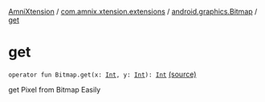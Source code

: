 [AmniXtension](../../index.md) / [com.amnix.xtension.extensions](../index.md) / [android.graphics.Bitmap](index.md) / [get](./get.md)

# get

`operator fun Bitmap.get(x: `[`Int`](https://kotlinlang.org/api/latest/jvm/stdlib/kotlin/-int/index.html)`, y: `[`Int`](https://kotlinlang.org/api/latest/jvm/stdlib/kotlin/-int/index.html)`): `[`Int`](https://kotlinlang.org/api/latest/jvm/stdlib/kotlin/-int/index.html) [(source)](https://github.com/AmniX/AmniXTension/tree/master/AmniXtension/src/main/java/com/amnix/xtension/extensions/BitmapExtension.kt#L56)

get Pixel from Bitmap Easily

